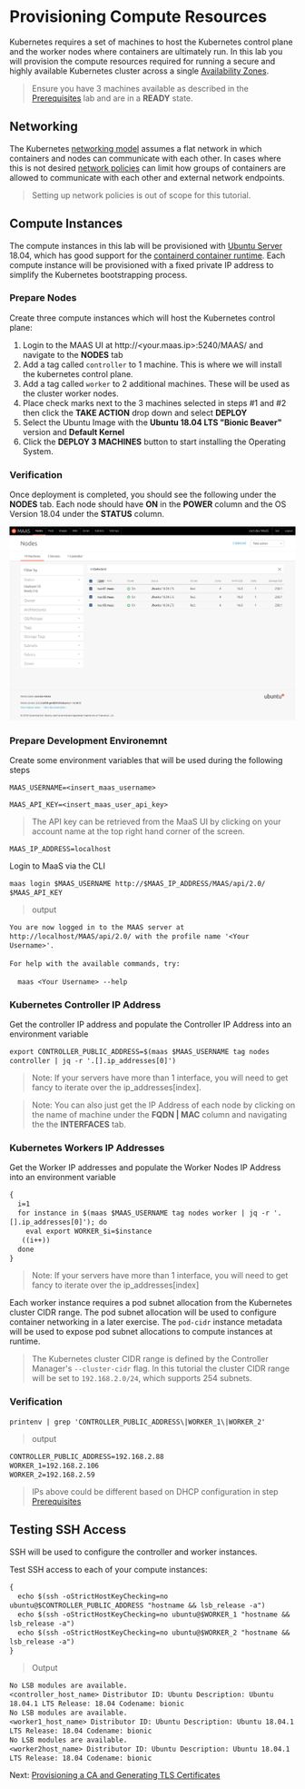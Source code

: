 # Provisioning Compute Resources

Kubernetes requires a set of machines to host the Kubernetes control plane and the worker nodes where containers are ultimately run. In this lab you will provision the compute resources required for running a secure and highly available Kubernetes cluster across a single [Availability Zones](https://docs.maas.io/2.4/en/manage-zones).

> Ensure you have 3 machines available as described in the [Prerequisites](01-prerequisites.md) lab and are in a **READY** state.

## Networking

The Kubernetes [networking model](https://kubernetes.io/docs/concepts/cluster-administration/networking/#kubernetes-model) assumes a flat network in which containers and nodes can communicate with each other. In cases where this is not desired [network policies](https://kubernetes.io/docs/concepts/services-networking/network-policies/) can limit how groups of containers are allowed to communicate with each other and external network endpoints.

> Setting up network policies is out of scope for this tutorial.


## Compute Instances

The compute instances in this lab will be provisioned with [Ubuntu Server](https://www.ubuntu.com/server) 18.04, which has good support for the [containerd container runtime](https://github.com/containerd/containerd). Each compute instance will be provisioned with a fixed private IP address to simplify the Kubernetes bootstrapping process.

### Prepare Nodes

Create three compute instances which will host the Kubernetes control plane:

1. Login to the MAAS UI at http://<your.maas.ip>:5240/MAAS/ and navigate to the **NODES** tab
2. Add a tag called `controller` to 1 machine. This is where we will install the kubernetes control plane.
3. Add a tag called `worker` to 2 additional machines. These will be used as the cluster worker nodes.
4. Place check marks next to the 3 machines selected in steps #1 and #2 then click the **TAKE ACTION** drop down and select **DEPLOY**
5. Select the Ubuntu Image with the **Ubuntu 18.04 LTS "Bionic Beaver"** version and **Default Kernel**
6. Click the **DEPLOY 3 MACHINES** button to start installing the Operating System.

### Verification

Once deployment is completed, you should see the following under the **NODES** tab. Each node should have **ON** in the **POWER** column and the OS Version 18.04 under the **STATUS** column.

![Compute Ready Image](/images/compute-ready.png)

### Prepare Development Environemnt

Create some environment variables that will be used during the following steps

```
MAAS_USERNAME=<insert_maas_username>
```

```
MAAS_API_KEY=<insert_maas_user_api_key>
```

> The API key can be retrieved from the MaaS UI by clicking on your account name at the top right hand corner of the screen.

```
MAAS_IP_ADDRESS=localhost
```

Login to MaaS via the CLI 

```
maas login $MAAS_USERNAME http://$MAAS_IP_ADDRESS/MAAS/api/2.0/ $MAAS_API_KEY
```

> output 

```
You are now logged in to the MAAS server at
http://localhost/MAAS/api/2.0/ with the profile name '<Your Username>'.

For help with the available commands, try:

  maas <Your Username> --help
```

### Kubernetes Controller IP Address

Get the controller IP address and populate the Controller IP Address into an environment variable

```
export CONTROLLER_PUBLIC_ADDRESS=$(maas $MAAS_USERNAME tag nodes controller | jq -r '.[].ip_addresses[0]')
```

> Note: If your servers have more than 1 interface, you will need to get fancy to iterate over the ip_addresses[index]. 

> Note: You can also just get the IP Address of each node by clicking on the name of machine under the **FQDN | MAC** column and navigating the the **INTERFACES** tab.

### Kubernetes Workers IP Addresses

Get the Worker IP addresses and populate the Worker Nodes IP Address into an environment variable

```
{
  i=1 
  for instance in $(maas $MAAS_USERNAME tag nodes worker | jq -r '.[].ip_addresses[0]'); do
    eval export WORKER_$i=$instance
   ((i++))
  done
}
```

> Note: If your servers have more than 1 interface, you will need to get fancy to iterate over the ip_addresses[index]

Each worker instance requires a pod subnet allocation from the Kubernetes cluster CIDR range. The pod subnet allocation will be used to configure container networking in a later exercise. The `pod-cidr` instance metadata will be used to expose pod subnet allocations to compute instances at runtime.

> The Kubernetes cluster CIDR range is defined by the Controller Manager's `--cluster-cidr` flag. In this tutorial the cluster CIDR range will be set to `192.168.2.0/24`, which supports 254 subnets.

### Verification

```
printenv | grep 'CONTROLLER_PUBLIC_ADDRESS\|WORKER_1\|WORKER_2'
```

>  output

```
CONTROLLER_PUBLIC_ADDRESS=192.168.2.88
WORKER_1=192.168.2.106
WORKER_2=192.168.2.59
```

> IPs above could be different based on DHCP configuration in step [Prerequisites](01-prerequisites.md)


## Testing SSH Access

SSH will be used to configure the controller and worker instances. 

Test SSH access to each of your compute instances:

```
{
  echo $(ssh -oStrictHostKeyChecking=no ubuntu@$CONTROLLER_PUBLIC_ADDRESS "hostname && lsb_release -a")
  echo $(ssh -oStrictHostKeyChecking=no ubuntu@$WORKER_1 "hostname && lsb_release -a")
  echo $(ssh -oStrictHostKeyChecking=no ubuntu@$WORKER_2 "hostname && lsb_release -a")
}
```

> Output 

```
No LSB modules are available.
<controller_host_name> Distributor ID: Ubuntu Description: Ubuntu 18.04.1 LTS Release: 18.04 Codename: bionic
No LSB modules are available.
<worker1_host_name> Distributor ID: Ubuntu Description: Ubuntu 18.04.1 LTS Release: 18.04 Codename: bionic
No LSB modules are available.
<worker2host_name> Distributor ID: Ubuntu Description: Ubuntu 18.04.1 LTS Release: 18.04 Codename: bionic
```

Next: [Provisioning a CA and Generating TLS Certificates](04-certificate-authority.md)